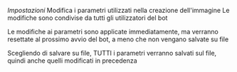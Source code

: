 *Impostazioni*
Modifica i parametri utilizzati nella creazione dell'immagine
Le modifiche sono condivise da tutti gli utilizzatori del bot

Le modifiche ai parametri sono applicate immediatamente, ma verranno resettate al prossimo avvio del bot, a meno che non vengano salvate su file

Scegliendo di salvare su file, TUTTI i parametri verranno salvati sul file, quindi anche quelli modificati in precedenza